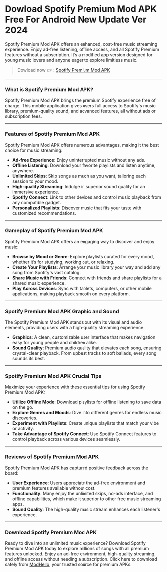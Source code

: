 # Dowload Spotify Premium Mod APK Free For Android New Update Ver 2024

Spotify Premium Mod APK offers an enhanced, cost-free music streaming experience. Enjoy ad-free listening, offline access, and all Spotify Premium features without a subscription. It’s a modified app version designed for young music lovers and anyone eager to explore limitless music.


>Dowload now 👉 : [Spotify Premium Mod APK](https://modhello.com/spotify-premium/)

---

### What is Spotify Premium Mod APK?

Spotify Premium Mod APK brings the premium Spotify experience free of charge. This mobile application gives users full access to Spotify's music library, premium-quality sound, and advanced features, all without ads or subscription fees.

---

### Features of Spotify Premium Mod APK

Spotify Premium Mod APK offers numerous advantages, making it the best choice for music streaming:

- **Ad-free Experience**: Enjoy uninterrupted music without any ads.
- **Offline Listening**: Download your favorite playlists and listen anytime, anywhere.
- **Unlimited Skips**: Skip songs as much as you want, tailoring each session to your mood.
- **High-quality Streaming**: Indulge in superior sound quality for an immersive experience.
- **Spotify Connect**: Link to other devices and control music playback from any compatible gadget.
- **Personalized Playlists**: Discover music that fits your taste with customized recommendations.

---

### Gameplay of Spotify Premium Mod APK

Spotify Premium Mod APK offers an engaging way to discover and enjoy music:

- **Browse by Mood or Genre**: Explore playlists curated for every mood, whether it’s for studying, working out, or relaxing.
- **Create Your Playlists**: Arrange your music library your way and add any song from Spotify's vast catalog.
- **Share Music with Friends**: Connect with friends and share playlists for a shared music experience.
- **Play Across Devices**: Sync with tablets, computers, or other mobile applications, making playback smooth on every platform.

---

### Spotify Premium Mod APK Graphic and Sound

The Spotify Premium Mod APK stands out with its visual and audio elements, providing users with a high-quality streaming experience:

- **Graphics**: A clean, customizable user interface that makes navigation easy for young people and children alike.
- **Sound Quality**: Premium audio quality that elevates each song, ensuring crystal-clear playback. From upbeat tracks to soft ballads, every song sounds its best.

---

### Spotify Premium Mod APK Crucial Tips

Maximize your experience with these essential tips for using Spotify Premium Mod APK:

- **Utilize Offline Mode**: Download playlists for offline listening to save data on the go.
- **Explore Genres and Moods**: Dive into different genres for endless music discoveries.
- **Experiment with Playlists**: Create unique playlists that match your vibe or activity.
- **Take Advantage of Spotify Connect**: Use Spotify Connect features to control playback across various devices seamlessly.

---

### Reviews of Spotify Premium Mod APK

Spotify Premium Mod APK has captured positive feedback across the board:

- **User Experience**: Users appreciate the ad-free environment and premium features available without cost.
- **Functionality**: Many enjoy the unlimited skips, no-ads interface, and offline capabilities, which make it superior to other free music streaming apps.
- **Sound Quality**: The high-quality music stream enhances each listener's experience.

---

### Download Spotify Premium Mod APK

Ready to dive into an unlimited music experience? Download Spotify Premium Mod APK today to explore millions of songs with all premium features unlocked. Enjoy an ad-free environment, high-quality streaming, and offline access without needing a subscription. Click here to download safely from [ModHello](https://modhello.com), your trusted source for premium APKs.
